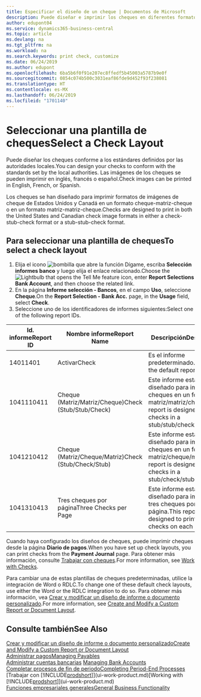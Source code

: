 ```yaml
---
title: Especificar el diseño de un cheque | Documentos de Microsoft
description: Puede diseñar e imprimir los cheques en diferentes formatos para cumplir los estándares.
author: edupont04
ms.service: dynamics365-business-central
ms.topic: article
ms.devlang: na
ms.tgt_pltfrm: na
ms.workload: na
ms.search.keywords: print check, customize
ms.date: 06/24/2019
ms.author: edupont
ms.openlocfilehash: 6ba5b6f0f91e207ec8ffedf5b45003a5787b9e0f
ms.sourcegitcommit: 0854c074b500c3031eaf86fde9d452f93f238081
ms.translationtype: HT
ms.contentlocale: es-MX
ms.lasthandoff: 06/24/2019
ms.locfileid: "1701140"
---
```

# <a name="select-a-check-layout"></a><span data-ttu-id="0f9cb-103">Seleccionar una plantilla de cheques</span><span class="sxs-lookup"><span data-stu-id="0f9cb-103">Select a Check Layout</span></span>
<span data-ttu-id="0f9cb-104">Puede diseñar los cheques conforme a los estándares definidos por las autoridades locales.</span><span class="sxs-lookup"><span data-stu-id="0f9cb-104">You can design your checks to conform with the standards set by the local authorities.</span></span> <span data-ttu-id="0f9cb-105">Las imágenes de los cheques se pueden imprimir en inglés, francés o español.</span><span class="sxs-lookup"><span data-stu-id="0f9cb-105">Check images can be printed in English, French, or Spanish.</span></span>

<span data-ttu-id="0f9cb-106">Los cheques se han diseñado para imprimir formatos de imágenes de cheque de Estados Unidos y Canadá en un formato cheque-matriz-cheque o en un formato matriz-matriz-cheque.</span><span class="sxs-lookup"><span data-stu-id="0f9cb-106">Checks are designed to print in both the United States and Canadian check image formats in either a check-stub-check format or a stub-stub-check format.</span></span>

## <a name="to-select-a-check-layout"></a><span data-ttu-id="0f9cb-107">Para seleccionar una plantilla de cheques</span><span class="sxs-lookup"><span data-stu-id="0f9cb-107">To select a check layout</span></span>
1. <span data-ttu-id="0f9cb-108">Elija el icono ![bombilla que abre la función Dígame](media/ui-search/search_small.png "Dígame que desea hacer"), escriba **Selección informes banco** y luego elija el enlace relacionado.</span><span class="sxs-lookup"><span data-stu-id="0f9cb-108">Choose the ![Lightbulb that opens the Tell Me feature](media/ui-search/search_small.png "Tell me what you want to do") icon, enter **Report Selections Bank Account**, and then choose the related link.</span></span>
2. <span data-ttu-id="0f9cb-109">En la página **Informe selección - Bancos**, en el campo **Uso**, seleccione **Cheque**.</span><span class="sxs-lookup"><span data-stu-id="0f9cb-109">On the **Report Selection - Bank Acc.** page, in the **Usage** field, select **Check**.</span></span>
3. <span data-ttu-id="0f9cb-110">Seleccione uno de los identificadores de informes siguientes:</span><span class="sxs-lookup"><span data-stu-id="0f9cb-110">Select one of the following report IDs.</span></span>

| <span data-ttu-id="0f9cb-111">Id. informe</span><span class="sxs-lookup"><span data-stu-id="0f9cb-111">Report ID</span></span> | <span data-ttu-id="0f9cb-112">Nombre informe</span><span class="sxs-lookup"><span data-stu-id="0f9cb-112">Report Name</span></span> | <span data-ttu-id="0f9cb-113">Descripción</span><span class="sxs-lookup"><span data-stu-id="0f9cb-113">Description</span></span> |
| --- | --- | --- |
| <span data-ttu-id="0f9cb-114">1401</span><span class="sxs-lookup"><span data-stu-id="0f9cb-114">1401</span></span> |<span data-ttu-id="0f9cb-115">Activar</span><span class="sxs-lookup"><span data-stu-id="0f9cb-115">Check</span></span> |<span data-ttu-id="0f9cb-116">Es el informe predeterminado.</span><span class="sxs-lookup"><span data-stu-id="0f9cb-116">This is the default report.</span></span> |
| <span data-ttu-id="0f9cb-117">10411</span><span class="sxs-lookup"><span data-stu-id="0f9cb-117">10411</span></span> |<span data-ttu-id="0f9cb-118">Cheque (Matriz/Matriz/Cheque)</span><span class="sxs-lookup"><span data-stu-id="0f9cb-118">Check (Stub/Stub/Check)</span></span> |<span data-ttu-id="0f9cb-119">Este informe está diseñado para imprimir cheques en un formato matriz/matriz/cheque.</span><span class="sxs-lookup"><span data-stu-id="0f9cb-119">This report is designed to print checks in a stub/stub/check format.</span></span> |
| <span data-ttu-id="0f9cb-120">10412</span><span class="sxs-lookup"><span data-stu-id="0f9cb-120">10412</span></span> |<span data-ttu-id="0f9cb-121">Cheque (Matriz/Cheque/Matriz)</span><span class="sxs-lookup"><span data-stu-id="0f9cb-121">Check (Stub/Check/Stub)</span></span> |<span data-ttu-id="0f9cb-122">Este informe está diseñado para imprimir cheques en un formato matriz/cheque/matriz.</span><span class="sxs-lookup"><span data-stu-id="0f9cb-122">This report is designed to print checks in a stub/check/stub format.</span></span> |
| <span data-ttu-id="0f9cb-123">10413</span><span class="sxs-lookup"><span data-stu-id="0f9cb-123">10413</span></span> |<span data-ttu-id="0f9cb-124">Tres cheques por página</span><span class="sxs-lookup"><span data-stu-id="0f9cb-124">Three Checks per Page</span></span> |<span data-ttu-id="0f9cb-125">Este informe está diseñado para imprimir tres cheques por página.</span><span class="sxs-lookup"><span data-stu-id="0f9cb-125">This report is designed to print three checks on each page.</span></span> |

<span data-ttu-id="0f9cb-126">Cuando haya configurado los diseños de cheques, puede imprimir cheques desde la página **Diario de pagos**.</span><span class="sxs-lookup"><span data-stu-id="0f9cb-126">When you have set up check layouts, you can print checks from the **Payment Journal** page.</span></span> <span data-ttu-id="0f9cb-127">Para obtener más información, consulte [Trabajar con cheques](payables-how-work-checks.md).</span><span class="sxs-lookup"><span data-stu-id="0f9cb-127">For more information, see [Work with Checks](payables-how-work-checks.md).</span></span>

<span data-ttu-id="0f9cb-128">Para cambiar una de estas plantillas de cheques predeterminadas, utilice la integración de Word o RDLC.</span><span class="sxs-lookup"><span data-stu-id="0f9cb-128">To change one of these default check layouts, use either the Word or the RDLC integration to do so.</span></span> <span data-ttu-id="0f9cb-129">Para obtener más información, vea [Crear y modificar un diseño de informe o documento personalizado](ui-how-create-custom-report-layout.md).</span><span class="sxs-lookup"><span data-stu-id="0f9cb-129">For more information, see [Create and Modify a Custom Report or Document Layout](ui-how-create-custom-report-layout.md).</span></span>

## <a name="see-also"></a><span data-ttu-id="0f9cb-130">Consulte también</span><span class="sxs-lookup"><span data-stu-id="0f9cb-130">See Also</span></span>
[<span data-ttu-id="0f9cb-131">Crear y modificar un diseño de informe o documento personalizado</span><span class="sxs-lookup"><span data-stu-id="0f9cb-131">Create and Modify a Custom Report or Document Layout</span></span>](ui-how-create-custom-report-layout.md)  
[<span data-ttu-id="0f9cb-132">Administrar pagos</span><span class="sxs-lookup"><span data-stu-id="0f9cb-132">Managing Payables</span></span>](payables-manage-payables.md)  
<span data-ttu-id="0f9cb-133">[Administrar cuentas bancarias](bank-manage-bank-accounts.md) </span><span class="sxs-lookup"><span data-stu-id="0f9cb-133">[Managing Bank Accounts](bank-manage-bank-accounts.md) </span></span>  
[<span data-ttu-id="0f9cb-134">Completar procesos de fin de periodo</span><span class="sxs-lookup"><span data-stu-id="0f9cb-134">Completing Period-End Processes</span></span>](year-how-complete-period-end-processes.md)  
<span data-ttu-id="0f9cb-135">[Trabajar con [!INCLUDE[prodshort](includes/prodshort.md)]](ui-work-product.md)</span><span class="sxs-lookup"><span data-stu-id="0f9cb-135">[Working with [!INCLUDE[prodshort](includes/prodshort.md)]](ui-work-product.md)</span></span>  
[<span data-ttu-id="0f9cb-136">Funciones empresariales generales</span><span class="sxs-lookup"><span data-stu-id="0f9cb-136">General Business Functionality</span></span>](ui-across-business-areas.md)
